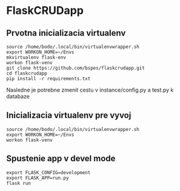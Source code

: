 FlaskCRUDapp
================

Prvotna inicializacia virtualenv
----------------
    source /home/bodo/.local/bin/virtualenvwrapper.sh
    export WORKON_HOME=~/Envs
    mkvirtualenv flask-env
    workon flask-venv
    git clone https://github.com/bspes/flaskcrudapp.git
    cd flaskcrudapp
    pip install -r requirements.txt
Nasledne je potrebne zmenit cestu v instance/config.py a test.py k databaze

Inicializacia virtualenv pre vyvoj
----------------
    source /home/bodo/.local/bin/virtualenvwrapper.sh
    export WORKON_HOME=~/Envs
    workon flask-venv

Spustenie app v devel mode
----------------
    export FLASK_CONFIG=development
    export FLASK_APP=run.py
    flask run
